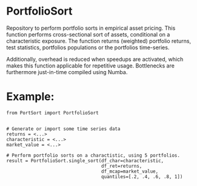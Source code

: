 # PortfolioSort
Repository to perform portfolio sorts in empirical asset pricing. This function performs cross-sectional sort of assets,
conditional on a characteristic exposure. The function returns (weighted) portfolio returns, test statistics,
portfolios populations or the portfolios time-series. 

Additionally, overhead is reduced when speedups are activated, which makes this function
applicable for repetitive usage. Bottlenecks are furthermore just-in-time compiled using Numba.


# Example:
 ```
from PortSort import PortfolioSort
 
 
# Generate or import some time series data
returns = <...>
characteristic = <...>
market_value = <...>

# Perform portfolio sorts on a charactistic, using 5 portfolios.
result = PortfolioSort.single_sort(df_char=characteristic,
                                    df_ret=returns,
                                    df_mcap=market_value,
                                    quantiles=[.2, .4, .6, .8, 1])
 
 ```


